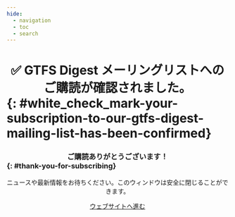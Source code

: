 ```yaml
---
hide:
  - navigation
  - toc
  - search
---
```

# <p style="text-align: center; margin-bottom: 0.0em; margin-top: 0.0em;"></p>

# <p style="text-align: center; margin-bottom: 0.0em; margin-top: 0.0em;">:white_check_mark: GTFS Digest メーリングリストへのご購読が確認されました。</p> {: #white_check_mark-your-subscription-to-our-gtfs-digest-mailing-list-has-been-confirmed}

### <p style="text-align: center; margin-bottom: 0.0em; margin-top: 0.0em;">ご購読ありがとうございます！</p> {: #thank-you-for-subscribing}


<p style="text-align: center;; margin-bottom: 0.0em; margin-top: 0.0em;">ニュースや最新情報をお待ちください。このウィンドウは安全に閉じることができます。</p>

<p style="text-align: center;">
  <a href="https://gtfs.org/blog/" class="md-button md-button--primary">ウェブサイトへ進む</a>
</p>
